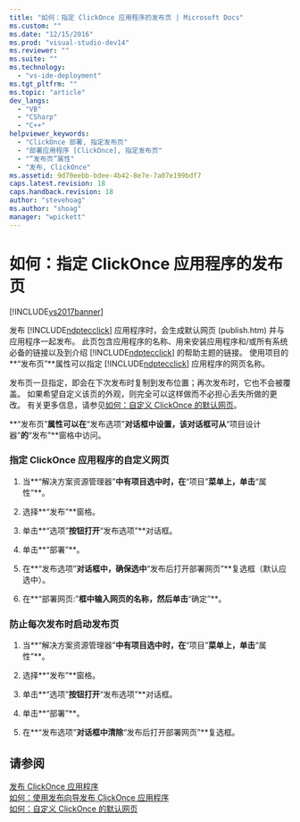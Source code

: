 ```yaml
---
title: "如何：指定 ClickOnce 应用程序的发布页 | Microsoft Docs"
ms.custom: ""
ms.date: "12/15/2016"
ms.prod: "visual-studio-dev14"
ms.reviewer: ""
ms.suite: ""
ms.technology: 
  - "vs-ide-deployment"
ms.tgt_pltfrm: ""
ms.topic: "article"
dev_langs: 
  - "VB"
  - "CSharp"
  - "C++"
helpviewer_keywords: 
  - "ClickOnce 部署, 指定发布页"
  - "部署应用程序 [ClickOnce], 指定发布页"
  - "“发布页”属性"
  - "发布, ClickOnce"
ms.assetid: 9d70eebb-bdee-4b42-8e7e-7a07e199bdf7
caps.latest.revision: 18
caps.handback.revision: 18
author: "stevehoag"
ms.author: "shoag"
manager: "wpickett"
---
```

# 如何：指定 ClickOnce 应用程序的发布页
[!INCLUDE[vs2017banner](../code-quality/includes/vs2017banner.md)]

发布 [!INCLUDE[ndptecclick](../deployment/includes/ndptecclick_md.md)] 应用程序时，会生成默认网页 \(publish.htm\) 并与应用程序一起发布。  此页包含应用程序的名称、用来安装应用程序和\/或所有系统必备的链接以及到介绍 [!INCLUDE[ndptecclick](../deployment/includes/ndptecclick_md.md)] 的帮助主题的链接。  使用项目的**“发布页”**属性可以指定 [!INCLUDE[ndptecclick](../deployment/includes/ndptecclick_md.md)] 应用程序的网页名称。  
  
 发布页一旦指定，即会在下次发布时复制到发布位置；再次发布时，它也不会被覆盖。  如果希望自定义该页的外观，则完全可以这样做而不必担心丢失所做的更改。  有关更多信息，请参见[如何：自定义 ClickOnce 的默认网页](../deployment/how-to-customize-the-default-web-page-for-a-clickonce-application.md)。  
  
 **“发布页”**属性可以在**“发布选项”**对话框中设置，该对话框可从**“项目设计器”**的**“发布”**窗格中访问。  
  
### 指定 ClickOnce 应用程序的自定义网页  
  
1.  当**“解决方案资源管理器”**中有项目选中时，在**“项目”**菜单上，单击**“属性”**。  
  
2.  选择**“发布”**窗格。  
  
3.  单击**“选项”**按钮打开**“发布选项”**对话框。  
  
4.  单击**“部署”**。  
  
5.  在**“发布选项”**对话框中，确保选中**“发布后打开部署网页”**复选框（默认应选中）。  
  
6.  在**“部署网页:”**框中输入网页的名称，然后单击**“确定”**。  
  
### 防止每次发布时启动发布页  
  
1.  当**“解决方案资源管理器”**中有项目选中时，在**“项目”**菜单上，单击**“属性”**。  
  
2.  选择**“发布”**窗格。  
  
3.  单击**“选项”**按钮打开**“发布选项”**对话框。  
  
4.  单击**“部署”**。  
  
5.  在**“发布选项”**对话框中清除**“发布后打开部署网页”**复选框。  
  
## 请参阅  
 [发布 ClickOnce 应用程序](../deployment/publishing-clickonce-applications.md)   
 [如何：使用发布向导发布 ClickOnce 应用程序](../Topic/How%20to:%20Publish%20a%20ClickOnce%20Application%20using%20the%20Publish%20Wizard.md)   
 [如何：自定义 ClickOnce 的默认网页](../deployment/how-to-customize-the-default-web-page-for-a-clickonce-application.md)